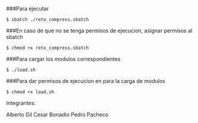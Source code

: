 ###Para ejecutar

```
$ sbatch ./reto_compress.sbatch
```

###En caso de que no se tenga permisos de ejecucion, asignar permisos al sbatch

```
$ chmod +x reto_compress.sbatch
```

###Para cargar los modulos correspondientes

```
$ ./load.sh
```

###Para dar permisos de ejecucion en para la carga de modulos

```
$ chmod +x load.sh       
```

Integrantes:

Alberto Gil
Cesar Bonadio
Pedro Pacheco



